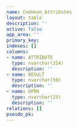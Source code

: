 ```yaml
---
name: Codeman_Attributes
layout: table
description: ''
active: false
app_area: ''
primary_key: 
indexes: []
columns:
- name: ATTRIBUTE
  type: nvarchar(254)
  description: ''
- name: RESULT
  type: nvarchar(50)
  description: ''
- name: UPRN
  type: nvarchar(25)
  description: ''
relations: []
pseudo_pk: 
---
```


